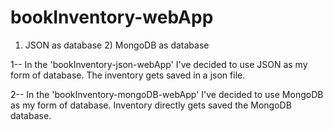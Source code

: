 # bookInventory-webApp
 1) JSON as database 2) MongoDB as database 

 1-- In the 'bookInventory-json-webApp' I've decided to use JSON as my form of database. The inventory gets saved in a json file.

 2-- In the 'bookInventory-mongoDB-webApp' I've decided to use MongoDB as my form of database. Inventory directly gets saved the MongoDB database.
